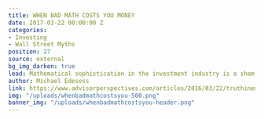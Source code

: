 ```yaml
---
title: WHEN BAD MATH COSTS YOU MONEY
date: 2017-03-22 00:00:00 Z
categories:
- Investing
- Wall Street Myths
position: 27
source: external
bg_img_darken: true
lead: Mathematical sophistication in the investment industry is a sham.
author: Michael Edesess
link: https://www.advisorperspectives.com/articles/2016/03/22/truthiness-mathiness-and-the-costs-they-impose-on-your-clients-assets
img: "/uploads/whenbadmathcostsyou-500.png"
banner_img: "/uploads/whenbadmathcostsyou-header.png"
---
```


